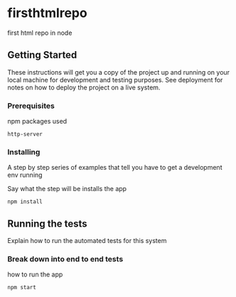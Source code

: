 # firsthtmlrepo

first html repo in node

## Getting Started

These instructions will get you a copy of the project up and running on your local machine for development and testing purposes. See deployment for notes on how to deploy the project on a live system.

### Prerequisites

npm packages used

```
http-server
```

### Installing

A step by step series of examples that tell you have to get a development env running

Say what the step will be installs the app

```
npm install
```

## Running the tests

Explain how to run the automated tests for this system

### Break down into end to end tests

how to run the app

```
npm start
```


